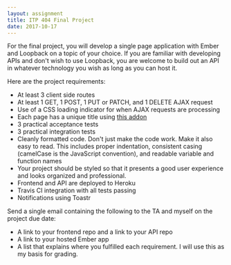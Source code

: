 ```yaml
---
layout: assignment
title: ITP 404 Final Project
date: 2017-10-17
---
```


For the final project, you will develop a single page application with Ember and Loopback on a topic of your choice. If you are familiar with developing APIs and don't wish to use Loopback, you are welcome to build out an API in whatever technology you wish as long as you can host it.

Here are the project requirements:

* At least 3 client side routes
* At least 1 GET, 1 POST, 1 PUT or PATCH, and 1 DELETE AJAX request
* Use of a CSS loading indicator for when AJAX requests are processing
* Each page has a unique title using [this addon](https://www.npmjs.com/package/ember-cli-document-title)
* 3 practical acceptance tests
* 3 practical integration tests
* Cleanly formatted code. Don't just make the code work. Make it also easy to read. This includes proper indentation, consistent casing (camelCase is the JavaScript convention), and readable variable and function names
* Your project should be styled so that it presents a good user experience and looks organized and professional.
* Frontend and API are deployed to Heroku
* Travis CI integration with all tests passing
* Notifications using Toastr

Send a single email containing the following to the TA and myself on the project due date:

* A link to your frontend repo and a link to your API repo
* A link to your hosted Ember app
* A list that explains where you fulfilled each requirement. I will use this as my basis for grading.
